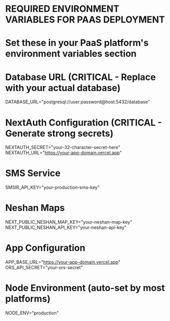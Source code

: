 # REQUIRED ENVIRONMENT VARIABLES FOR PAAS DEPLOYMENT
# Set these in your PaaS platform's environment variables section

# Database URL (CRITICAL - Replace with your actual database)
DATABASE_URL="postgresql://user:password@host:5432/database"

# NextAuth Configuration (CRITICAL - Generate strong secrets)
NEXTAUTH_SECRET="your-32-character-secret-here"
NEXTAUTH_URL="https://your-app-domain.vercel.app"

# SMS Service
SMSIR_API_KEY="your-production-sms-key"

# Neshan Maps
NEXT_PUBLIC_NESHAN_MAP_KEY="your-neshan-map-key"
NEXT_PUBLIC_NESHAN_API_KEY="your-neshan-api-key"

# App Configuration
APP_BASE_URL="https://your-app-domain.vercel.app"
ORS_API_SECRET="your-ors-secret"

# Node Environment (auto-set by most platforms)
NODE_ENV="production"
